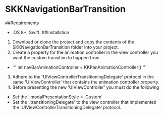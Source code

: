 # SKKNavigationBarTransition 
##Requirements
* iOS 8+, Swift. 
##Installation
1. Download or clone the project and copy the contents of the SKKNavigationBarTransition folder into your project. 
2. Create a property for the animation controller in the view controller you want the custom transition to happen from.
* '''
let navBarAnimationController = KKPanAnimationController()
'''
3. Adhere to the 'UIViewControllerTransitioningDelegate' protocol in the same 'UIViewController' that contains the animation controller property.
4. Before presenting the new 'UIViewController' you must do the following
* Set the '.modalPresentationStyle = .Custom'
* Set the '.transitioningDelegate' to the view controller that implemented the 'UIViewControllerTransitioningDelegate' protocol.